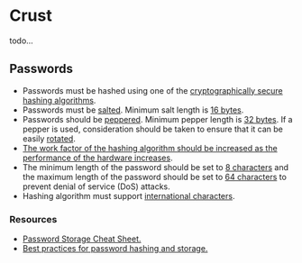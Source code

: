# Crust

todo...

## Passwords

- Passwords must be hashed using one of the [cryptographically secure hashing algorithms](https://cheatsheetseries.owasp.org/cheatsheets/Password_Storage_Cheat_Sheet.html#password-hashing-algorithms).
- Passwords must be [salted](https://cheatsheetseries.owasp.org/cheatsheets/Password_Storage_Cheat_Sheet.html#salting). Minimum salt length is [16 bytes](https://www.ietf.org/archive/id/draft-ietf-kitten-password-storage-04.html#name-storage-2).
- Passwords should be [peppered](https://cheatsheetseries.owasp.org/cheatsheets/Password_Storage_Cheat_Sheet.html#peppering). Minimum pepper length is [32 bytes](https://www.ietf.org/archive/id/draft-ietf-kitten-password-storage-04.html#name-storage-2). If a pepper is used, consideration should be taken to ensure that it can be easily [rotated](https://www.ietf.org/archive/id/draft-ietf-kitten-password-storage-04.html#name-storage-2:~:text=If%20a%20pepper%20is%20used%2C%20consideration%20should%20be%20taken%20to%20ensure%20that%20it%20can%20be%20easily%20rotated.).
- [The work factor of the hashing algorithm should be increased as the performance of the hardware increases](https://cheatsheetseries.owasp.org/cheatsheets/Password_Storage_Cheat_Sheet.html#upgrading-the-work-factor).
- The minimum length of the password should be set to [8 characters](https://www.ietf.org/archive/id/draft-ietf-kitten-password-storage-04.html#name-storage-2:~:text=minimum%20length%20of-,8%20characters,-for%20user%20passwords) and the maximum length of the password should be set to [64 characters](https://www.ietf.org/archive/id/draft-ietf-kitten-password-storage-04.html#name-storage-2:~:text=64%20and%20128%20characters) to prevent denial of service (DoS) attacks.
- Hashing algorithm must support [international characters](https://cheatsheetseries.owasp.org/cheatsheets/Password_Storage_Cheat_Sheet.html#international-characters).

### Resources

- [Password Storage Cheat Sheet.](https://cheatsheetseries.owasp.org/cheatsheets/Password_Storage_Cheat_Sheet.html)
- [Best practices for password hashing and storage.](https://www.ietf.org/archive/id/draft-ietf-kitten-password-storage-04.html)
